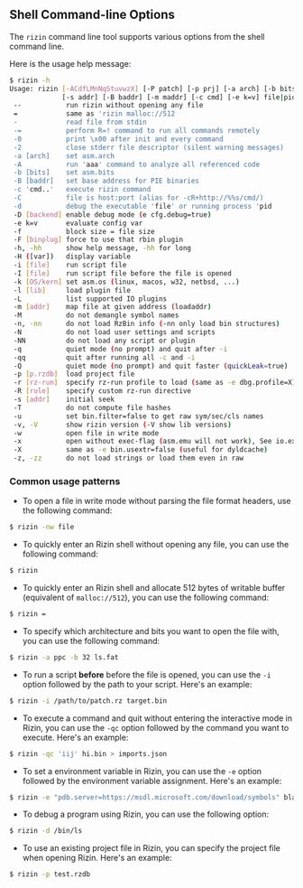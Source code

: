 ## Shell Command-line Options

The `rizin` command line tool supports various options from the shell command line.

Here is the usage help message:

```bash
$ rizin -h
Usage: rizin [-ACdfLMnNqStuvwzX] [-P patch] [-p prj] [-a arch] [-b bits] [-i file]
             [-s addr] [-B baddr] [-m maddr] [-c cmd] [-e k=v] file|pid|-|--|=
 --           run rizin without opening any file
 =            same as 'rizin malloc://512
 -            read file from stdin
 -=           perform R=! command to run all commands remotely
 -0           print \x00 after init and every command
 -2           close stderr file descriptor (silent warning messages)
 -a [arch]    set asm.arch
 -A           run 'aaa' command to analyze all referenced code
 -b [bits]    set asm.bits
 -B [baddr]   set base address for PIE binaries
 -c 'cmd..'   execute rizin command
 -C           file is host:port (alias for -cR+http://%%s/cmd/)
 -d           debug the executable 'file' or running process 'pid
 -D [backend] enable debug mode (e cfg.debug=true)
 -e k=v       evaluate config var
 -f           block size = file size
 -F [binplug] force to use that rbin plugin
 -h, -hh      show help message, -hh for long
 -H ([var])   display variable
 -i [file]    run script file
 -I [file]    run script file before the file is opened
 -k [OS/kern] set asm.os (linux, macos, w32, netbsd, ...)
 -l [lib]     load plugin file
 -L           list supported IO plugins
 -m [addr]    map file at given address (loadaddr)
 -M           do not demangle symbol names
 -n, -nn      do not load RzBin info (-nn only load bin structures)
 -N           do not load user settings and scripts
 -NN          do not load any script or plugin
 -q           quiet mode (no prompt) and quit after -i
 -qq          quit after running all -c and -i
 -Q           quiet mode (no prompt) and quit faster (quickLeak=true)
 -p [p.rzdb]  load project file
 -r [rz-run]  specify rz-run profile to load (same as -e dbg.profile=X)
 -R [rule]    specify custom rz-run directive
 -s [addr]    initial seek
 -T           do not compute file hashes
 -u           set bin.filter=false to get raw sym/sec/cls names
 -v, -V       show rizin version (-V show lib versions)
 -w           open file in write mode
 -x           open without exec-flag (asm.emu will not work), See io.exec
 -X           same as -e bin.usextr=false (useful for dyldcache)
 -z, -zz      do not load strings or load them even in raw
```

### Common usage patterns

- To open a file in write mode without parsing the file format headers, use the following command:

```bash
$ rizin -nw file
```

- To quickly enter an Rizin shell without opening any file, you can use the following command:

```bash
$ rizin 
```

- To quickly enter an Rizin shell and allocate 512 bytes of writable buffer (equivalent of `malloc://512`), you can use the following command:

```bash
$ rizin = 
```

- To specify which architecture and bits you want to open the file with, you can use the following command:

```bash
$ rizin -a ppc -b 32 ls.fat
```

- To run a script **before** before the file is opened, you can use the `-i` option followed by the path to your script. Here's an example:

```bash
$ rizin -i /path/to/patch.rz target.bin
```

- To execute a command and quit without entering the interactive mode in Rizin, you can use the `-qc` option followed by the command you want to execute. Here's an example:

```bash
$ rizin -qc 'iij' hi.bin > imports.json
```

- To set a environment variable in Rizin, you can use the `-e` option followed by the environment variable assignment. Here's an example:

```bash
$ rizin -e "pdb.server=https://msdl.microsoft.com/download/symbols" blah.bin
```

- To debug a program using Rizin, you can use the following option:

```bash
$ rizin -d /bin/ls
```

- To use an existing project file in Rizin, you can specify the project file when opening Rizin. Here's an example:

```bash
$ rizin -p test.rzdb
```
